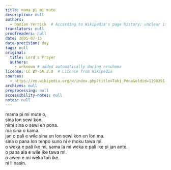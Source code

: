 ```yaml
---
title: mama pi mi mute
description: null
authors:
  - Damian Yerrick  # According to Wikipedia's page history; unclear if this is the actual translator
translators: null
proofreaders: null
date: 2005-07-15
date-precision: day
tags: null
original:
  title: Lord's Prayer
  authors:
    - unknown # added automatically during reschema
license: CC BY-SA 3.0  # License from Wikipedia
sources:
  - https://en.wikipedia.org/w/index.php?title=Toki_Pona&oldid=1198391
archives: null
preprocessing: null
accessibility-notes: null
notes: null
---
```


mama pi mi mute o,  \
sina lon sewi kon.  \
nimi sina o sewi en pona.  \
ma sina o kama.  \
jan o pali e wile sina en lon sewi kon en lon ma.  \
sina o pana lon tenpo suno ni e moku tawa mi.  \
o weka e pali ike mi, sama la mi weka e pali ike pi jan ante.  \
o pana ala e wile ike tawa mi.  \
o awen e mi weka tan ike.  \
ni li nasin.
